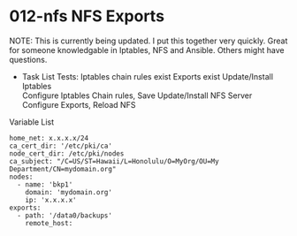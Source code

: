 # 012-nfs  NFS Exports

NOTE: This is currently being updated.
I put this together very quickly. Great for someone knowledgable in Iptables, NFS and Ansible. Others might have questions.

* Task List
    Tests:
      Iptables chain rules exist
      Exports exist
    Update/Install Iptables  
    Configure Iptables Chain rules, Save
    Update/Install NFS Server
    Configure Exports, Reload NFS


Variable List
```
home_net: x.x.x.x/24
ca_cert_dir: '/etc/pki/ca'
node_cert_dir: /etc/pki/nodes
ca_subject: "/C=US/ST=Hawaii/L=Honolulu/O=MyOrg/OU=My Department/CN=mydomain.org"
nodes:
  - name: 'bkp1'
    domain: 'mydomain.org'
    ip: 'x.x.x.x'
exports:
  - path: '/data0/backups'
    remote_host: 
```
